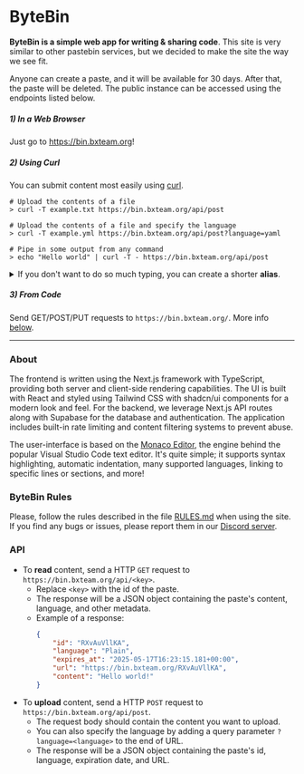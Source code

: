 # ByteBin

**ByteBin is a simple web app for writing & sharing code**. This site is very similar to other pastebin services, but we decided to make the site the way we see fit.

Anyone can create a paste, and it will be available for 30 days. After that, the paste will be deleted. The public instance can be accessed using the endpoints listed below.

##### 1) In a Web Browser
Just go to https://bin.bxteam.org!

##### 2) Using Curl
You can submit content most easily using [curl](https://curl.se/docs/manpage.html).

```shell
# Upload the contents of a file
> curl -T example.txt https://bin.bxteam.org/api/post

# Upload the contents of a file and specify the language
> curl -T example.yml https://bin.bxteam.org/api/post?language=yaml

# Pipe in some output from any command
> echo "Hello world" | curl -T - https://bin.bxteam.org/api/post
```

<details>
  <summary>If you don't want to do so much typing, you can create a shorter <b>alias</b>.</summary>
  
  ```bash
  # Add this to the end of `~/.bashrc` and run 'source ~/.bashrc'
  bytebin() {
    curl -T $1 https://bin.bxteam.org/api/post
  }
  ```

  then...

  ```shell
  # Upload the contents of a file
  > paste example.txt

  # Pipe in some output from any command
  > echo "Hello!" | paste -
  ```
</details>

##### 3) From Code
Send GET/POST/PUT requests to `https://bin.bxteam.org/`. More info [below](#API).

---

### About
The frontend is written using the Next.js framework with TypeScript, providing both server and client-side rendering capabilities. The UI is built with React and styled using Tailwind CSS with shadcn/ui components for a modern look and feel. For the backend, we leverage Next.js API routes along with Supabase for the database and authentication. The application includes built-in rate limiting and content filtering systems to prevent abuse.

The user-interface is based on the [Monaco Editor](https://microsoft.github.io/monaco-editor), the engine behind the popular Visual Studio Code text editor. It's quite simple; it supports syntax highlighting, automatic indentation, many supported languages, linking to specific lines or sections, and more!

### ByteBin Rules

Please, follow the rules described in the file [RULES.md](RULES.md) when using the site. If you find any bugs or issues, please report them in our [Discord server](https://discord.gg/qNyybSSPm5).

### API

* To **read** content, send a HTTP `GET` request to `https://bin.bxteam.org/api/<key>`.
  * Replace `<key>` with the id of the paste.
  * The response will be a JSON object containing the paste's content, language, and other metadata.
  * Example of a response:
    ```json
    {
        "id": "RXvAuVllKA",
        "language": "Plain",
        "expires_at": "2025-05-17T16:23:15.181+00:00",
        "url": "https://bin.bxteam.org/RXvAuVllKA",
        "content": "Hello world!"
    }
    ```
* To **upload** content, send a HTTP `POST` request to `https://bin.bxteam.org/api/post`.
  * The request body should contain the content you want to upload.
  * You can also specify the language by adding a query parameter `?language=<language>` to the end of URL.
  * The response will be a JSON object containing the paste's id, language, expiration date, and URL.

